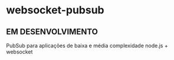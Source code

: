 # websocket-pubsub

## EM DESENVOLVIMENTO

PubSub para aplicações de baixa e média complexidade node.js + websocket
